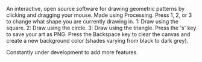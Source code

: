 An interactive, open source software for drawing geometric patterns by clicking and dragging your mouse. Made using Processing.
Press 1, 2, or 3 to change what shape you are currently drawing in.
1: Draw using the square.
2: Draw using the circle.
3: Draw using the triangle.
Press the 's' key to save your art as PNG.
Press the Backspace key to clear the canvas and create a new background color (shades varying from black to dark grey).

Constantly under development to add more features.
